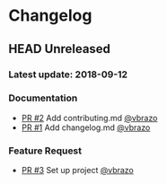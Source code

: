 # Changelog

## HEAD Unreleased
### Latest update: 2018-09-12

### Documentation

- [PR #2](https://github.com/napice/napice-api/pull/2) Add contributing.md [@vbrazo](https://github.com/vbrazo)
- [PR #1](https://github.com/napice/napice-api/pull/1) Add changelog.md [@vbrazo](https://github.com/vbrazo)

### Feature Request

- [PR #3](https://github.com/napice/napice-api/pull/3) Set up project [@vbrazo](https://github.com/vbrazo)
